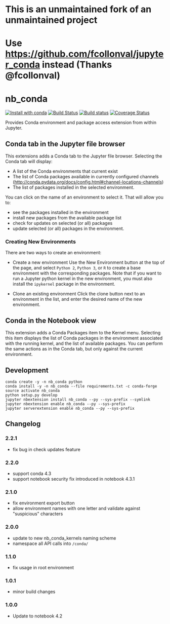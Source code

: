 # This is an unmaintained fork of an unmaintained project
# Use https://github.com/fcollonval/jupyter_conda instead (Thanks @fcollonval)

# nb_conda 

[![Install with conda](https://anaconda.org/conda-forge/nb_conda/badges/installer/conda.svg
)](https://anaconda.org/conda-forge/nb_conda)
[![Build Status](https://travis-ci.org/Anaconda-Platform/nb_conda.svg)](https://travis-ci.org/Anaconda-Platform/nb_conda) [![Build status](https://ci.appveyor.com/api/projects/status/j999v076nwgwppwm/branch/master?svg=true)](https://ci.appveyor.com/project/bollwyvl/nb-conda/branch/master) [![Coverage Status](https://coveralls.io/repos/github/Anaconda-Platform/nb_conda/badge.svg?branch=master)](https://coveralls.io/github/Anaconda-Platform/nb_conda?branch=master)

Provides Conda environment and package access extension from within Jupyter.

## Conda tab in the Jupyter file browser

This extensions adds a Conda tab to the Jupyter file browser. Selecting the Conda tab
will display:

* A list of the Conda environments that current exist
* The list of Conda packages available in currently configured channels
    (http://conda.pydata.org/docs/config.html#channel-locations-channels)
* The list of packages installed in the selected environment.

You can click on the name of an environment to select it. That will allow you to:

* see the packages installed in the environment
* install new packages from the available package list
* check for updates on selected (or all) packages
* update selected (or all) packages in the environment.

### Creating New Environments

There are two ways to create an environment:

* Create a new environment
Use the New Environment button at the top of the page, and select `Python 2`, `Python 3`, or `R` to create a
base environment with the corresponding packages. Note that if you want to run a
Jupyter python kernel in the new environment, you must also install the `ipykernel`
package in the environment.

* Clone an existing environment
Click the clone button next to an environment in the list, and enter the desired name of the
new environment.


## Conda in the Notebook view

This extension adds a Conda Packages item to the Kernel menu. Selecting this item displays
the list of Conda packages in the environment associated with the running kernel, and the
list of available packages. You can perform the same actions as in the Conda tab, but only
against the current environment.

## Development

```shell
conda create -y -n nb_conda python
conda install -y -n nb_conda --file requirements.txt -c conda-forge
source activate nb_conda
python setup.py develop
jupyter nbextension install nb_conda --py --sys-prefix --symlink
jupyter nbextension enable nb_conda --py --sys-prefix
jupyter serverextension enable nb_conda --py --sys-prefix
```

## Changelog

### 2.2.1
- fix bug in check updates feature

### 2.2.0
- support conda 4.3
- support notebook security fix introduced in notebook 4.3.1

### 2.1.0
- fix environment export button
- allow environment names with one letter and validate against "suspicious" characters

### 2.0.0
- update to new nb_conda_kernels naming scheme
- namespace all API calls into `/conda/`

### 1.1.0
- fix usage in root environment

### 1.0.1
- minor build changes

### 1.0.0
- Update to notebook 4.2
